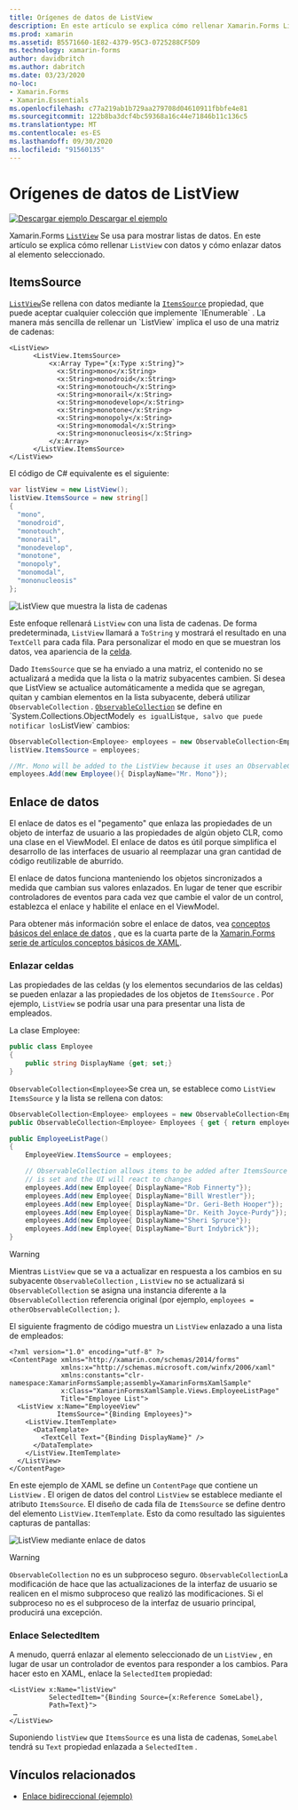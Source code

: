```yaml
---
title: Orígenes de datos de ListView
description: En este artículo se explica cómo rellenar Xamarin.Forms ListView con datos y cómo usar el enlace de datos con un control ListView.
ms.prod: xamarin
ms.assetid: B5571660-1E82-4379-95C3-0725288CF5D9
ms.technology: xamarin-forms
author: davidbritch
ms.author: dabritch
ms.date: 03/23/2020
no-loc:
- Xamarin.Forms
- Xamarin.Essentials
ms.openlocfilehash: c77a219ab1b729aa279708d04610911fbbfe4e81
ms.sourcegitcommit: 122b8ba3dcf4bc59368a16c44e71846b11c136c5
ms.translationtype: MT
ms.contentlocale: es-ES
ms.lasthandoff: 09/30/2020
ms.locfileid: "91560135"
---
```

# <a name="listview-data-sources"></a>Orígenes de datos de ListView

[![Descargar ejemplo](~/media/shared/download.png) Descargar el ejemplo](https://docs.microsoft.com/samples/xamarin/xamarin-forms-samples/userinterface-listview-switchentrytwobinding)

Xamarin.Forms [`ListView`](xref:Xamarin.Forms.ListView) Se usa para mostrar listas de datos. En este artículo se explica cómo rellenar `ListView` con datos y cómo enlazar datos al elemento seleccionado.

## <a name="itemssource"></a>ItemsSource

[`ListView`](xref:Xamarin.Forms.ListView)Se rellena con datos mediante la [`ItemsSource`](xref:Xamarin.Forms.ItemsView`1.ItemsSource) propiedad, que puede aceptar cualquier colección que implemente `IEnumerable` . La manera más sencilla de rellenar un `ListView` implica el uso de una matriz de cadenas:

```xaml
<ListView>
      <ListView.ItemsSource>
          <x:Array Type="{x:Type x:String}">
            <x:String>mono</x:String>
            <x:String>monodroid</x:String>
            <x:String>monotouch</x:String>
            <x:String>monorail</x:String>
            <x:String>monodevelop</x:String>
            <x:String>monotone</x:String>
            <x:String>monopoly</x:String>
            <x:String>monomodal</x:String>
            <x:String>mononucleosis</x:String>
          </x:Array>
      </ListView.ItemsSource>
</ListView>
```

El código de C# equivalente es el siguiente:

```csharp
var listView = new ListView();
listView.ItemsSource = new string[]
{
  "mono",
  "monodroid",
  "monotouch",
  "monorail",
  "monodevelop",
  "monotone",
  "monopoly",
  "monomodal",
  "mononucleosis"
};
```

![ListView que muestra la lista de cadenas](data-and-databinding-images/itemssource-simple.png)

Este enfoque rellenará `ListView` con una lista de cadenas. De forma predeterminada, `ListView` llamará a `ToString` y mostrará el resultado en una `TextCell` para cada fila. Para personalizar el modo en que se muestran los datos, vea apariencia de la [celda](~/xamarin-forms/user-interface/listview/customizing-cell-appearance.md).

Dado `ItemsSource` que se ha enviado a una matriz, el contenido no se actualizará a medida que la lista o la matriz subyacentes cambien. Si desea que ListView se actualice automáticamente a medida que se agregan, quitan y cambian elementos en la lista subyacente, deberá utilizar `ObservableCollection` . [`ObservableCollection`](xref:System.Collections.ObjectModel.ObservableCollection`1) se define en `System.Collections.ObjectModel` y es igual `List` que, salvo que puede notificar los `ListView` cambios:

```csharp
ObservableCollection<Employee> employees = new ObservableCollection<Employee>();
listView.ItemsSource = employees;

//Mr. Mono will be added to the ListView because it uses an ObservableCollection
employees.Add(new Employee(){ DisplayName="Mr. Mono"});
```

## <a name="data-binding"></a>Enlace de datos

El enlace de datos es el "pegamento" que enlaza las propiedades de un objeto de interfaz de usuario a las propiedades de algún objeto CLR, como una clase en el ViewModel. El enlace de datos es útil porque simplifica el desarrollo de las interfaces de usuario al reemplazar una gran cantidad de código reutilizable de aburrido.

El enlace de datos funciona manteniendo los objetos sincronizados a medida que cambian sus valores enlazados. En lugar de tener que escribir controladores de eventos para cada vez que cambie el valor de un control, establezca el enlace y habilite el enlace en el ViewModel.

Para obtener más información sobre el enlace de datos, vea [conceptos básicos del enlace de datos](~/xamarin-forms/xaml/xaml-basics/data-binding-basics.md) , que es la cuarta parte de la [ Xamarin.Forms serie de artículos conceptos básicos de XAML](~/xamarin-forms/xaml/xaml-basics/index.md).

### <a name="binding-cells"></a>Enlazar celdas

Las propiedades de las celdas (y los elementos secundarios de las celdas) se pueden enlazar a las propiedades de los objetos de `ItemsSource` . Por ejemplo, `ListView` se podría usar una para presentar una lista de empleados.

La clase Employee:

```csharp
public class Employee
{
    public string DisplayName {get; set;}
}
```

`ObservableCollection<Employee>`Se crea un, se establece como `ListView` `ItemsSource` y la lista se rellena con datos:

```csharp
ObservableCollection<Employee> employees = new ObservableCollection<Employee>();
public ObservableCollection<Employee> Employees { get { return employees; }}

public EmployeeListPage()
{
    EmployeeView.ItemsSource = employees;

    // ObservableCollection allows items to be added after ItemsSource
    // is set and the UI will react to changes
    employees.Add(new Employee{ DisplayName="Rob Finnerty"});
    employees.Add(new Employee{ DisplayName="Bill Wrestler"});
    employees.Add(new Employee{ DisplayName="Dr. Geri-Beth Hooper"});
    employees.Add(new Employee{ DisplayName="Dr. Keith Joyce-Purdy"});
    employees.Add(new Employee{ DisplayName="Sheri Spruce"});
    employees.Add(new Employee{ DisplayName="Burt Indybrick"});
}
```

> [!WARNING]
> Mientras `ListView` que se va a actualizar en respuesta a los cambios en su subyacente `ObservableCollection` , `ListView` no se actualizará si `ObservableCollection` se asigna una instancia diferente a la `ObservableCollection` referencia original (por ejemplo, `employees = otherObservableCollection;` ).

El siguiente fragmento de código muestra un `ListView` enlazado a una lista de empleados:

```xaml
<?xml version="1.0" encoding="utf-8" ?>
<ContentPage xmlns="http://xamarin.com/schemas/2014/forms"
             xmlns:x="http://schemas.microsoft.com/winfx/2006/xaml"
             xmlns:constants="clr-namespace:XamarinFormsSample;assembly=XamarinFormsXamlSample"
             x:Class="XamarinFormsXamlSample.Views.EmployeeListPage"
             Title="Employee List">
  <ListView x:Name="EmployeeView"
            ItemsSource="{Binding Employees}">
    <ListView.ItemTemplate>
      <DataTemplate>
        <TextCell Text="{Binding DisplayName}" />
      </DataTemplate>
    </ListView.ItemTemplate>
  </ListView>
</ContentPage>
```

En este ejemplo de XAML se define un `ContentPage` que contiene un `ListView` . El origen de datos del control `ListView` se establece mediante el atributo `ItemsSource`. El diseño de cada fila de `ItemsSource` se define dentro del elemento `ListView.ItemTemplate`. Esto da como resultado las siguientes capturas de pantallas:

![ListView mediante enlace de datos](data-and-databinding-images/bound-data.png)

> [!WARNING]
> `ObservableCollection` no es un subproceso seguro. `ObservableCollection`La modificación de hace que las actualizaciones de la interfaz de usuario se realicen en el mismo subproceso que realizó las modificaciones. Si el subproceso no es el subproceso de la interfaz de usuario principal, producirá una excepción.

### <a name="binding-selecteditem"></a>Enlace SelectedItem

A menudo, querrá enlazar al elemento seleccionado de un `ListView` , en lugar de usar un controlador de eventos para responder a los cambios. Para hacer esto en XAML, enlace la `SelectedItem` propiedad:

```xaml
<ListView x:Name="listView"
          SelectedItem="{Binding Source={x:Reference SomeLabel},
          Path=Text}">
 …
</ListView>
```

Suponiendo `listView` que `ItemsSource` es una lista de cadenas, `SomeLabel` tendrá su `Text` propiedad enlazada a `SelectedItem` .

## <a name="related-links"></a>Vínculos relacionados

- [Enlace bidireccional (ejemplo)](/samples/xamarin/xamarin-forms-samples/userinterface-listview-switchentrytwobinding)